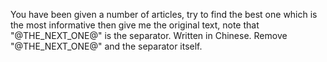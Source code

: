 You have been given a number of articles, try to find the best one which is the most informative then give me the original text, note that "@THE_NEXT_ONE@" is the separator. Written in Chinese. Remove "@THE_NEXT_ONE@" and the separator itself.